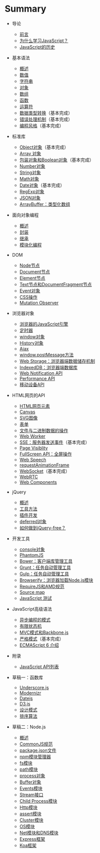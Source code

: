 # Summary

- 导论
	- [前言](introduction/preface.md)
	- [为什么学习JavaScript？](introduction/why.md)
	- [JavaScript的历史](introduction/history.md)
- 基本语法
	- [概述](grammar/basic.md)
	- [数值](grammar/number.md)
	- [字符串](grammar/string.md)
	- [对象](grammar/object.md)
	- [数组](grammar/array.md)
	- [函数](grammar/function.md)
	- [运算符](grammar/operator.md)
	- [数据类型转换](grammar/conversion.md)（基本完成）
	- [错误处理机制](grammar/error.md)（基本完成）
	- [编程风格](grammar/style.md)（基本完成）
- 标准库
	- [Object对象](stdlib/object.md)（基本完成）
	- [Array 对象](stdlib/array.md)
	- [包装对象和Boolean对象](stdlib/wrapper.md)（基本完成）
	- [Number对象](stdlib/number.md)
	- [String对象](stdlib/string.md)
	- [Math对象](stdlib/math.md)
	- [Date对象](stdlib/date.md)（基本完成）
	- [RegExp对象](stdlib/regexp.md)
	- [JSON对象](stdlib/json.md)
	- [ArrayBuffer：类型化数组](stdlib/arraybuffer.md)
- 面向对象编程
	- [概述](oop/basic.md)
	- [封装](oop/encapsulation.md)
	- [继承](oop/inheritance.md)
	- [模块化编程](oop/module.md)
- DOM
	- [Node节点](dom/node.md)
	- [Document节点](dom/document.md)
	- [Element节点](dom/element.md)
	- [Text节点和DocumentFragment节点](dom/text.md)
	- [Event对象](dom/event.md)
	- [CSS操作](dom/css.md)
	- [Mutation Observer](dom/mutationobserver.md)
- 浏览器对象
	- [浏览器的JavaScript引擎](bom/engine.md)
	- [定时器](bom/timer.md)
	- [window对象](bom/window.md)
	- [History对象](bom/history.md)
	- [Ajax](bom/ajax.md)
	- [window.postMessage方法](bom/windowpostmessage.md)
	- [Web Storage：浏览器端数据储存机制](bom/webstorage.md)
	- [IndexedDB：浏览器端数据库](bom/indexeddb.md)
	- [Web Notification API](bom/notification.md)
	- [Performance API](bom/performance.md)
	- [移动设备API](bom/mobile.md)

- HTML网页的API
	- [HTML网页元素](htmlapi/elements.md)
	- [Canvas](htmlapi/canvas.md)
	- [SVG图像](htmlapi/svg.md)
	- [表单](htmlapi/form.md)
	- [文件与二进制数据的操作](htmlapi/file.md)
	- [Web Worker](htmlapi/webworker.md)
	- [SSE：服务器发送事件](htmlapi/eventsource.md)（基本完成）
	- [Page Visiblity](htmlapi/pagevisibility.md)
	- [FullScreen API：全屏操作](htmlapi/fullscreen.md)
	- [Web Speech](htmlapi/webspeech.md)
	- [requestAnimationFrame](htmlapi/requestanimationframe.md)
	- [WebSocket](htmlapi/websocket.md)（基本完成）
	- [WebRTC](htmlapi/webrtc.md)
	- [Web Components](htmlapi/webcomponents.md)

- jQuery
	- [概述](jquery/basic.md)
	- [工具方法](jquery/utility.md)
	- [插件开发](jquery/plugin.md)
	- [deferred对象](jquery/deferred.md)
	- [如何做到jQuery-free？](jquery/jquery-free.md)

- 开发工具
	- [console对象](tool/console.md)
	- [PhantomJS](tool/phantomjs.md)
	- [Bower：客户端库管理工具](tool/bower.md)
	- [Grunt：任务自动管理工具](tool/grunt.md)
	- [Gulp：任务自动管理工具](tool/gulp.md)
	- [Browserify：浏览器加载Node.js模块](tool/browserify.md)
	- [RequireJS和AMD规范](tool/requirejs.md)
	- [Source map](tool/sourcemap.md)
	- [JavaScript 测试](tool/testing.md)

- JavaScript高级语法
	- [异步编程的模式](advanced/asynchronous.md)
	- [有限状态机](advanced/fsm.md)
	- [MVC模式和Backbone.js](advanced/backbonejs.md)
	- [严格模式](advanced/strict.md)（基本完成）
	- [ECMAScript 6 介绍](advanced/ecmascript6.md)
- 附录
	- [JavaScript API列表](appendix/api.md)
- 草稿一：函数库
	- [Underscore.js](library/underscore.md)
	- [Modernizr](library/modernizr.md)
	- [Datejs](library/datejs.md)
	- [D3.js](library/d3.md)
	- [设计模式](library/designpattern.md)
	- [排序算法](library/sorting.md)
- 草稿二：Node.js
	- [概述](nodejs/basic.md)
	- [CommonJS规范](nodejs/commonjs.md)
	- [package.json文件](nodejs/packagejson.md)
	- [npm模块管理器](nodejs/npm.md)
	- [fs模块](nodejs/fs.md)
	- [path模块](nodejs/path.md)
	- [process对象](nodejs/process.md)
	- [Buffer对象](nodejs/buffer.md)
	- [Events模块](nodejs/events.md)
	- [Stream接口](nodejs/stream.md)
	- [Child Process模块](nodejs/child-process.md)
	- [Http模块](nodejs/http.md)
	- [assert模块](nodejs/assert.md)
	- [Cluster模块](nodejs/cluster.md)
	- [OS模块](nodejs/os.md)
	- [Net模块和DNS模块](nodejs/net.md)
	- [Express框架](nodejs/express.md)
	- [Koa框架](nodejs/koa.md)
